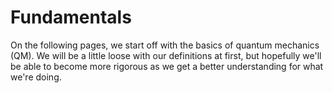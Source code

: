 # Fundamentals
On the following pages, we start off with the basics of quantum mechanics (QM). We will be a little loose with our definitions at first, but hopefully we'll be able to become more rigorous as we get a better understanding for what we're doing.